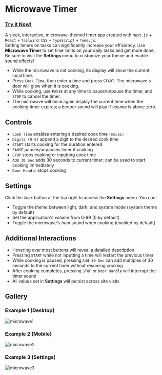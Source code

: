 # Microwave Timer
### [Try it Now!](https://bd2720.github.io/microwave/)
A sleek, interactive, microwave-themed timer app created with `Next.js` + `React` + `Tailwind CSS` + `TypeScript` + `Tone.js`.  
Setting timers on tasks can significantly increase your efficiency. Use **Microwave Timer** to set time limits on your daily tasks and get more done. Be sure to visit the **Settings** menu to customize your theme and enable sound effects!

- While the microwave is not cooking, its display will show the current local time.
- Press `Cook Time`, then enter a time and press `START`. The microwave's door will glow when it is cooking.
- While cooking, use `PAUSE` at any time to pause/unpause the timer, and `STOP` to cancel the timer.
- The microwave will once again display the current time when the cooking timer expires; a beeper sound will play if *volume* is above zero.

## Controls
- `Cook Time` enables entering a desired cook time `(mm:ss)`
- `Digits (0-9)` append a digit to the desired cook time
- `START` starts cooking for the duration entered
- `PAUSE` pauses/unpauses timer if cooking
- `STOP` stops cooking or inputting cook time
- `Add 30 Sec` adds 30 seconds to current timer; can be used to start cooking immediately
- `Door Handle` stops cooking

## Settings
Click the `Gear` button at the top right to access the **Settings** menu. You can:

- Toggle the *theme* between light, dark, and system mode (system theme by default)
- Set the application's *volume* from 0-99 (0 by default)
- Toggle the microwave's *hum* sound when cooking (enabled by default)

## Additional Interactions
- Hovering over most buttons will reveal a detailed description
- Pressing `START` while not inputting a time will restart the previous timer
- While cooking is paused, pressing `Add 30 Sec` can add multiples of 30 seconds to the current timer without resuming cooking
- After cooking completes, pressing `STOP` or `Door Handle` will interrupt the timer sound
- All values set in **Settings** will persist across site visits

## Gallery
### Example 1 (Desktop)
![microwave1](https://github.com/user-attachments/assets/f62c0004-a496-4a95-9310-a699f2a52d34)

### Example 2 (Mobile)
![microwave2](https://github.com/user-attachments/assets/66544027-542d-4292-90fe-66eb6503320c)

### Example 3 (Settings)
![microwave3](https://github.com/user-attachments/assets/e743a3b7-6b0b-47a3-a286-4962ad02dbe1)
